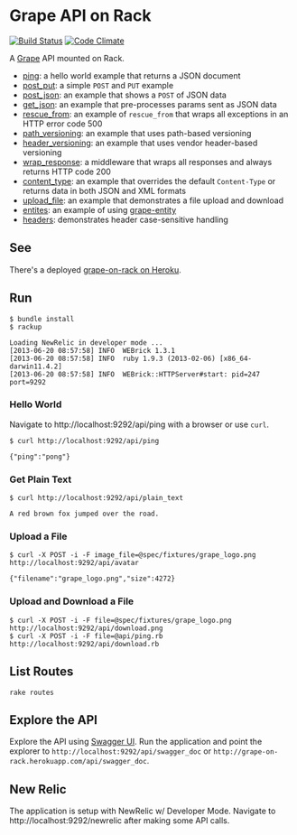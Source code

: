 Grape API on Rack
=================

[![Build Status](https://travis-ci.org/ruby-grape/grape-on-rack.svg?branch=master)](https://travis-ci.org/ruby-grape/grape-on-rack)
[![Code Climate](https://codeclimate.com/github/ruby-grape/grape-on-rack.svg)](https://codeclimate.com/github/ruby-grape/grape-on-rack)

A [Grape](http://github.com/ruby-grape/grape) API mounted on Rack.

* [ping](api/ping.rb): a hello world example that returns a JSON document
* [post_put](api/post_put.rb): a simple `POST` and `PUT` example
* [post_json](api/post_json.rb): an example that shows a `POST` of JSON data
* [get_json](api/get_json.rb): an example that pre-processes params sent as JSON data
* [rescue_from](api/rescue_from.rb): an example of `rescue_from` that wraps all exceptions in an HTTP error code 500
* [path_versioning](api/path_versioning.rb): an example that uses path-based versioning
* [header_versioning](api/header_versioning.rb): an example that uses vendor header-based versioning
* [wrap_response](api/wrap_response.rb): a middleware that wraps all responses and always returns HTTP code 200
* [content_type](api/content_type.rb): an example that overrides the default `Content-Type` or returns data in both JSON and XML formats
* [upload_file](api/upload_file.rb): an example that demonstrates a file upload and download
* [entites](api/entities.rb): an example of using [grape-entity](https://github.com/ruby-grape/grape-entity)
* [headers](api/headers.rb): demonstrates header case-sensitive handling

See
---

There's a deployed [grape-on-rack on Heroku](http://grape-on-rack.herokuapp.com/).

Run
---

```
$ bundle install
$ rackup

Loading NewRelic in developer mode ...
[2013-06-20 08:57:58] INFO  WEBrick 1.3.1
[2013-06-20 08:57:58] INFO  ruby 1.9.3 (2013-02-06) [x86_64-darwin11.4.2]
[2013-06-20 08:57:58] INFO  WEBrick::HTTPServer#start: pid=247 port=9292
```

### Hello World

Navigate to http://localhost:9292/api/ping with a browser or use `curl`.

```
$ curl http://localhost:9292/api/ping

{"ping":"pong"}
```

### Get Plain Text

```
$ curl http://localhost:9292/api/plain_text

A red brown fox jumped over the road.
```

### Upload a File

```
$ curl -X POST -i -F image_file=@spec/fixtures/grape_logo.png http://localhost:9292/api/avatar

{"filename":"grape_logo.png","size":4272}
```

### Upload and Download a File

```
$ curl -X POST -i -F file=@spec/fixtures/grape_logo.png http://localhost:9292/api/download.png
$ curl -X POST -i -F file=@api/ping.rb http://localhost:9292/api/download.rb
```

List Routes
-----------

```
rake routes
```

Explore the API
---------------

Explore the API using [Swagger UI](http://petstore.swagger.io). Run the application and point the explorer to `http://localhost:9292/api/swagger_doc` or `http://grape-on-rack.herokuapp.com/api/swagger_doc`.

New Relic
---------

The application is setup with NewRelic w/ Developer Mode. Navigate to http://localhost:9292/newrelic after making some API calls.
